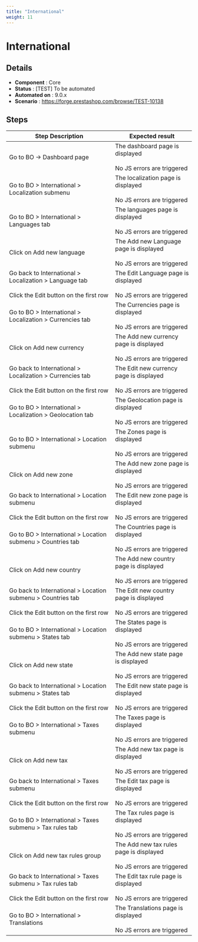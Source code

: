 ```yaml
---
title: "International"
weight: 11
---
```


# International
## Details
* **Component** : Core
* **Status** : [TEST] To be automated
* **Automated on** : 9.0.x
* **Scenario** : https://forge.prestashop.com/browse/TEST-10138

## Steps
| Step Description | Expected result |
| ----- | ----- |
| Go to BO -> Dashboard page | The dashboard page is displayed<br><br>No JS errors are triggered |
| Go to BO > International > Localization submenu | The localization page is displayed<br><br>No JS errors are triggered |
| Go to BO > International > Languages tab | The languages page is displayed<br><br>No JS errors are triggered |
| Click on Add new language | The Add new Language page is displayed<br><br>No JS errors are triggered |
| Go back to International > Localization > Language tab <br><br>Click the Edit button on the first row | The Edit Language page is displayed<br><br>No JS errors are triggered |
| Go to BO > International > Localization > Currencies tab | The Currencies page is displayed<br><br>No JS errors are triggered |
| Click on Add new currency | The Add new currency page is displayed<br><br>No JS errors are triggered |
| Go back to International > Localization > Currencies tab<br><br>Click the Edit button on the first row | The Edit new currency page is displayed<br><br>No JS errors are triggered |
| Go to BO > International > Localization > Geolocation tab | The Geolocation page is displayed<br><br>No JS errors are triggered |
| Go to BO > International > Location submenu | The Zones page is displayed<br><br>No JS errors are triggered |
| Click on Add new zone | The Add new zone page is displayed<br><br>No JS errors are triggered |
| Go back to International > Location submenu<br><br>Click the Edit button on the first row | The Edit new zone page is displayed<br><br>No JS errors are triggered |
| Go to BO > International > Location submenu > Countries tab | The Countries page is displayed<br><br>No JS errors are triggered |
| Click on Add new country | The Add new country page is displayed<br><br>No JS errors are triggered |
| Go back to International > Location submenu > Countries tab<br><br>Click the Edit button on the first row | The Edit new country page is displayed<br><br>No JS errors are triggered |
| Go to BO > International > Location submenu > States tab | The States page is displayed<br><br>No JS errors are triggered |
| Click on Add new state | The Add new state page is displayed<br><br>No JS errors are triggered |
| Go back to International > Location submenu > States tab<br><br>Click the Edit button on the first row | The Edit new state page is displayed<br><br>No JS errors are triggered |
| Go to BO > International > Taxes submenu | The Taxes page is displayed<br><br>No JS errors are triggered |
| Click on Add new tax | The Add new tax page is displayed<br><br>No JS errors are triggered |
| Go back to International > Taxes submenu<br><br>Click the Edit button on the first row | The Edit tax page is displayed<br><br>No JS errors are triggered |
| Go to BO > International > Taxes submenu > Tax rules tab | The Tax rules page is displayed<br><br>No JS errors are triggered |
| Click on Add new tax rules group | The Add new tax rules page is displayed<br><br>No JS errors are triggered |
| Go back to International > Taxes submenu > Tax rules tab<br><br>Click the Edit button on the first row | The Edit tax rule page is displayed<br><br>No JS errors are triggered |
| Go to BO > International > Translations | The Translations page is displayed<br><br>No JS errors are triggered |
